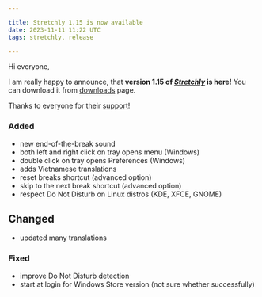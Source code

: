 ```yaml
---

title: Stretchly 1.15 is now available
date: 2023-11-11 11:22 UTC
tags: stretchly, release

---
```


Hi everyone,

I am really happy to announce, that **version 1.15 of [*Stretchly*](/stretchly) is here!** You can download it from [downloads](/stretchly/downloads) page.

Thanks to everyone for their [support](/stretchly/sponsor)!

### Added
- new end-of-the-break sound
- both left and right click on tray opens menu (Windows)
- double click on tray opens Preferences (Windows)
- adds Vietnamese translations
- reset breaks shortcut (advanced option)
- skip to the next break shortcut (advanced option)
- respect Do Not Disturb on Linux distros (KDE, XFCE, GNOME)

## Changed
- updated many translations

### Fixed
- improve Do Not Disturb detection
- start at login for Windows Store version (not sure whether successfully)